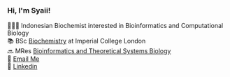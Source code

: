 ### Hi, I'm Syaii!

👩🏻‍🔬 Indonesian Biochemist interested in Bioinformatics and Computational Biology <br/> 
📚 BSc [Biochemistry](https://www.imperial.ac.uk/study/courses/undergraduate/biochemistry-bsc/) at Imperial College London <br/> 
🔜 MRes [Bioinformatics and Theoretical Systems Biology](https://www.imperial.ac.uk/study/courses/postgraduate-taught/bioinformatics/)<br/>
📩 [Email Me](mailto:bungatiasyaira@outlook.com)<br/>
🔗 [Linkedin](https://www.linkedin.com/in/bunga-tiasyaira/)<br/>
